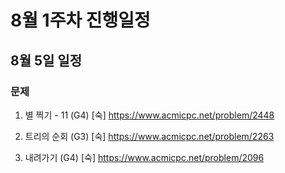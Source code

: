 # 8월 1주차 진행일정

## 8월 5일 일정

### 문제

1. 별 찍기 - 11 (G4) [숙] https://www.acmicpc.net/problem/2448

2. 트리의 순회 (G3) [숙] https://www.acmicpc.net/problem/2263

3. 내려가기 (G4) [숙] https://www.acmicpc.net/problem/2096

